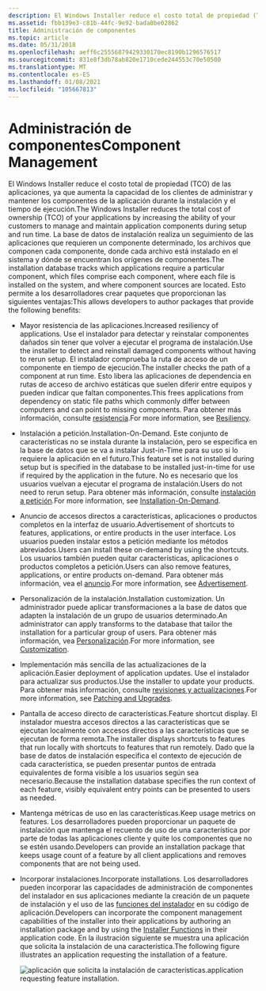 ```yaml
---
description: El Windows Installer reduce el costo total de propiedad (TCO) de las aplicaciones, ya que aumenta la capacidad de los clientes de administrar y mantener los componentes de la aplicación durante la instalación y el tiempo de ejecución.
ms.assetid: fbb139e3-c81b-44fc-9e92-bada0be02862
title: Administración de componentes
ms.topic: article
ms.date: 05/31/2018
ms.openlocfilehash: aeff6c25556879429330170ec8190b1296576517
ms.sourcegitcommit: 831e8f3db78ab820e1710cede244553c70e50500
ms.translationtype: MT
ms.contentlocale: es-ES
ms.lasthandoff: 01/08/2021
ms.locfileid: "105667813"
---
```

# <a name="component-management"></a><span data-ttu-id="c9d57-103">Administración de componentes</span><span class="sxs-lookup"><span data-stu-id="c9d57-103">Component Management</span></span>

<span data-ttu-id="c9d57-104">El Windows Installer reduce el costo total de propiedad (TCO) de las aplicaciones, ya que aumenta la capacidad de los clientes de administrar y mantener los componentes de la aplicación durante la instalación y el tiempo de ejecución.</span><span class="sxs-lookup"><span data-stu-id="c9d57-104">The Windows Installer reduces the total cost of ownership (TCO) of your applications by increasing the ability of your customers to manage and maintain application components during setup and run time.</span></span> <span data-ttu-id="c9d57-105">La base de datos de instalación realiza un seguimiento de las aplicaciones que requieren un componente determinado, los archivos que componen cada componente, donde cada archivo está instalado en el sistema y dónde se encuentran los orígenes de componentes.</span><span class="sxs-lookup"><span data-stu-id="c9d57-105">The installation database tracks which applications require a particular component, which files comprise each component, where each file is installed on the system, and where component sources are located.</span></span> <span data-ttu-id="c9d57-106">Esto permite a los desarrolladores crear paquetes que proporcionan las siguientes ventajas:</span><span class="sxs-lookup"><span data-stu-id="c9d57-106">This allows developers to author packages that provide the following benefits:</span></span>

-   <span data-ttu-id="c9d57-107">Mayor resistencia de las aplicaciones.</span><span class="sxs-lookup"><span data-stu-id="c9d57-107">Increased resiliency of applications.</span></span> <span data-ttu-id="c9d57-108">Use el instalador para detectar y reinstalar componentes dañados sin tener que volver a ejecutar el programa de instalación.</span><span class="sxs-lookup"><span data-stu-id="c9d57-108">Use the installer to detect and reinstall damaged components without having to rerun setup.</span></span> <span data-ttu-id="c9d57-109">El instalador comprueba la ruta de acceso de un componente en tiempo de ejecución.</span><span class="sxs-lookup"><span data-stu-id="c9d57-109">The installer checks the path of a component at run time.</span></span> <span data-ttu-id="c9d57-110">Esto libera las aplicaciones de dependencia en rutas de acceso de archivo estáticas que suelen diferir entre equipos y pueden indicar que faltan componentes.</span><span class="sxs-lookup"><span data-stu-id="c9d57-110">This frees applications from dependency on static file paths which commonly differ between computers and can point to missing components.</span></span> <span data-ttu-id="c9d57-111">Para obtener más información, consulte [resistencia](resiliency.md).</span><span class="sxs-lookup"><span data-stu-id="c9d57-111">For more information, see [Resiliency](resiliency.md).</span></span>
-   <span data-ttu-id="c9d57-112">Instalación a petición.</span><span class="sxs-lookup"><span data-stu-id="c9d57-112">Installation-On-Demand.</span></span> <span data-ttu-id="c9d57-113">Este conjunto de características no se instala durante la instalación, pero se especifica en la base de datos que se va a instalar Just-in-Time para su uso si lo requiere la aplicación en el futuro.</span><span class="sxs-lookup"><span data-stu-id="c9d57-113">This feature set is not installed during setup but is specified in the database to be installed just-in-time for use if required by the application in the future.</span></span> <span data-ttu-id="c9d57-114">No es necesario que los usuarios vuelvan a ejecutar el programa de instalación.</span><span class="sxs-lookup"><span data-stu-id="c9d57-114">Users do not need to rerun setup.</span></span> <span data-ttu-id="c9d57-115">Para obtener más información, consulte [instalación a petición](installation-on-demand.md).</span><span class="sxs-lookup"><span data-stu-id="c9d57-115">For more information, see [Installation-On-Demand](installation-on-demand.md).</span></span>
-   <span data-ttu-id="c9d57-116">Anuncio de accesos directos a características, aplicaciones o productos completos en la interfaz de usuario.</span><span class="sxs-lookup"><span data-stu-id="c9d57-116">Advertisement of shortcuts to features, applications, or entire products in the user interface.</span></span> <span data-ttu-id="c9d57-117">Los usuarios pueden instalar estos a petición mediante los métodos abreviados.</span><span class="sxs-lookup"><span data-stu-id="c9d57-117">Users can install these on-demand by using the shortcuts.</span></span> <span data-ttu-id="c9d57-118">Los usuarios también pueden quitar características, aplicaciones o productos completos a petición.</span><span class="sxs-lookup"><span data-stu-id="c9d57-118">Users can also remove features, applications, or entire products on-demand.</span></span> <span data-ttu-id="c9d57-119">Para obtener más información, vea el [anuncio](advertisement.md).</span><span class="sxs-lookup"><span data-stu-id="c9d57-119">For more information, see [Advertisement](advertisement.md).</span></span>
-   <span data-ttu-id="c9d57-120">Personalización de la instalación.</span><span class="sxs-lookup"><span data-stu-id="c9d57-120">Installation customization.</span></span> <span data-ttu-id="c9d57-121">Un administrador puede aplicar transformaciones a la base de datos que adapten la instalación de un grupo de usuarios determinado.</span><span class="sxs-lookup"><span data-stu-id="c9d57-121">An administrator can apply transforms to the database that tailor the installation for a particular group of users.</span></span> <span data-ttu-id="c9d57-122">Para obtener más información, vea [Personalización](customization.md).</span><span class="sxs-lookup"><span data-stu-id="c9d57-122">For more information, see [Customization](customization.md).</span></span>
-   <span data-ttu-id="c9d57-123">Implementación más sencilla de las actualizaciones de la aplicación.</span><span class="sxs-lookup"><span data-stu-id="c9d57-123">Easier deployment of application updates.</span></span> <span data-ttu-id="c9d57-124">Use el instalador para actualizar sus productos.</span><span class="sxs-lookup"><span data-stu-id="c9d57-124">Use the installer to update your products.</span></span> <span data-ttu-id="c9d57-125">Para obtener más información, consulte [revisiones y actualizaciones](patching-and-upgrades.md).</span><span class="sxs-lookup"><span data-stu-id="c9d57-125">For more information, see [Patching and Upgrades](patching-and-upgrades.md).</span></span>
-   <span data-ttu-id="c9d57-126">Pantalla de acceso directo de características.</span><span class="sxs-lookup"><span data-stu-id="c9d57-126">Feature shortcut display.</span></span> <span data-ttu-id="c9d57-127">El instalador muestra accesos directos a las características que se ejecutan localmente con accesos directos a las características que se ejecutan de forma remota.</span><span class="sxs-lookup"><span data-stu-id="c9d57-127">The installer displays shortcuts to features that run locally with shortcuts to features that run remotely.</span></span> <span data-ttu-id="c9d57-128">Dado que la base de datos de instalación especifica el contexto de ejecución de cada característica, se pueden presentar puntos de entrada equivalentes de forma visible a los usuarios según sea necesario.</span><span class="sxs-lookup"><span data-stu-id="c9d57-128">Because the installation database specifies the run context of each feature, visibly equivalent entry points can be presented to users as needed.</span></span>
-   <span data-ttu-id="c9d57-129">Mantenga métricas de uso en las características.</span><span class="sxs-lookup"><span data-stu-id="c9d57-129">Keep usage metrics on features.</span></span> <span data-ttu-id="c9d57-130">Los desarrolladores pueden proporcionar un paquete de instalación que mantenga el recuento de uso de una característica por parte de todas las aplicaciones cliente y quite los componentes que no se estén usando.</span><span class="sxs-lookup"><span data-stu-id="c9d57-130">Developers can provide an installation package that keeps usage count of a feature by all client applications and removes components that are not being used.</span></span>
-   <span data-ttu-id="c9d57-131">Incorporar instalaciones.</span><span class="sxs-lookup"><span data-stu-id="c9d57-131">Incorporate installations.</span></span> <span data-ttu-id="c9d57-132">Los desarrolladores pueden incorporar las capacidades de administración de componentes del instalador en sus aplicaciones mediante la creación de un paquete de instalación y el uso de las [funciones del instalador](installer-functions.md) en su código de aplicación.</span><span class="sxs-lookup"><span data-stu-id="c9d57-132">Developers can incorporate the component management capabilities of the installer into their applications by authoring an installation package and by using the [Installer Functions](installer-functions.md) in their application code.</span></span> <span data-ttu-id="c9d57-133">En la ilustración siguiente se muestra una aplicación que solicita la instalación de una característica.</span><span class="sxs-lookup"><span data-stu-id="c9d57-133">The following figure illustrates an application requesting the installation of a feature.</span></span>

    ![<span data-ttu-id="c9d57-134">aplicación que solicita la instalación de características.</span><span class="sxs-lookup"><span data-stu-id="c9d57-134">application requesting feature installation.</span></span> ](images/over1.png)

 

 



